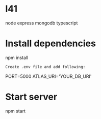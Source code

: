 # l41
node express mongodb typescript

# Install dependencies
npm install

``Create .env file and add following:``

PORT=5000
ATLAS_URI='YOUR_DB_URI'

# Start server
npm start
